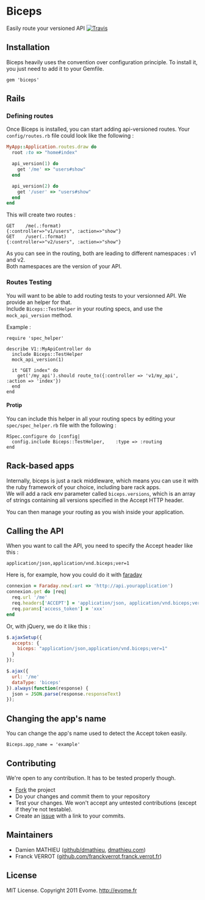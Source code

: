# Biceps

Easily route your versioned API
[![Travis](https://secure.travis-ci.org/lyonrb/biceps.png)](http://travis-ci.org/lyonrb/biceps)

## Installation

Biceps heavily uses the convention over configuration principle.
To install it, you just need to add it to your Gemfile.

    gem 'biceps'

## Rails

### Defining routes

Once Biceps is installed, you can start adding api-versioned routes.
Your `config/routes.rb` file could look like the following :

```ruby
MyApp::Application.routes.draw do
  root :to => "home#index"

  api_version(1) do
    get '/me' => "users#show"
  end

  api_version(2) do
    get '/user' => "users#show"
  end
end
```

This will create two routes :

    GET    /me(.:format)                                 {:controller=>"v1/users", :action=>"show"}
    GET    /user(.:format)                               {:controller=>"v2/users", :action=>"show"}

As you can see in the routing, both are leading to different namespaces
: v1 and v2.  
Both namespaces are the version of your API.


### Routes Testing

You will want to be able to add routing tests to your versionned API. We provide an helper for that.  
Include `Biceps::TestHelper` in your routing specs, and use the `mock_api_version` method.

Example :

    require 'spec_helper'

    describe V1::MyApiController do
      include Biceps::TestHelper
      mock_api_version(1)

      it "GET index" do
        get('/my_api').should route_to({:controller => 'v1/my_api', :action => 'index'})
      end
    end

#### Protip
You can include this helper in all your routing specs by editing your `spec/spec_helper.rb` file with the following :

    RSpec.configure do |config|
      config.include Biceps::TestHelper,    :type => :routing
    end

## Rack-based apps

Internally, biceps is just a rack middleware, which means you can use it with the ruby framework of your choice, including bare rack apps.  
We will add a rack env parameter called `biceps.versions`, which is an array of strings containing all versions specified in the Accept HTTP header.

You can then manage your routing as you wish inside your application.

## Calling the API

When you want to call the API, you need to specify the Accept header
like this :

    application/json,application/vnd.biceps;ver=1

Here is, for example, how you could do it with [faraday](https://github.com/technoweenie/faraday)

```ruby
connexion = Faraday.new(:url => 'http://api.yourapplication')
connexion.get do |req|
  req.url '/me'
  req.headers['ACCEPT'] = 'application/json, application/vnd.biceps;ver=1'
  req.params['access_token'] = 'xxx'
end
```

Or, with jQuery, we do it like this :

```javascript
$.ajaxSetup({
  accepts: {
    biceps: "application/json,application/vnd.biceps;ver=1"
  }
});

$.ajax({
  url: '/me'
  dataType: 'biceps'
}).always(function(response) {
  json = JSON.parse(response.responseText)
});
```

## Changing the app's name

You can change the app's name used to detect the Accept token easily.

    Biceps.app_name = 'example'

## Contributing

We're open to any contribution. It has to be tested properly though.

* [Fork](http://help.github.com/forking/) the project
* Do your changes and commit them to your repository
* Test your changes. We won't accept any untested contributions (except if they're not testable).
* Create an [issue](https://github.com/lyonrb/biceps/issues) with a link to your commits.

## Maintainers

* Damien MATHIEU ([github/dmathieu](http://github.com/dmathieu), [dmathieu.com](http://dmathieu.com))
* Franck VERROT ([github.com/franckverrot](http://github.com/franckverrot),[franck.verrot.fr](http://franck.verrot.fr/))

## License
MIT License. Copyright 2011 Evome. http://evome.fr
